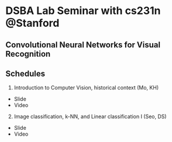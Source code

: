 # DSBA Lab Seminar with cs231n @Stanford

## Convolutional Neural Networks for Visual Recognition

## Schedules
1. Introduction to Computer Vision, historical context (Mo, KH)
  * Slide
  * Video

2. Image classification, k-NN, and Linear classification I (Seo, DS)
  * Slide
  * Video
